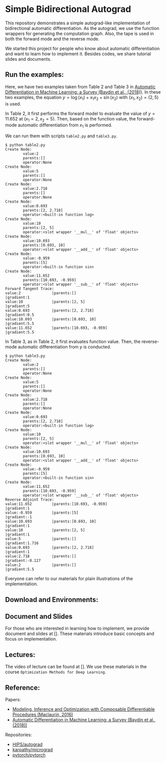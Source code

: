 # Simple Bidirectional Autograd
This repository demonstrates a simple autograd-like implementation of bidirectional automatic differentiation.
As the autograd, we use the function wrappers for generating the computation graph.
Also, the tape is used in both the forward mode and the reverse mode.

We started this project for people who know about automatic differentiation and want to learn how to implement it.
Besides codes, we share tutorial slides and documents.
## Run the examples:
Here, we have two examples taken from Table 2 and Table 3 in [Automatic Differentiation in Machine Learning: a Survey (Baydin et al., (2018))](https://www.jmlr.org/papers/volume18/17-468/17-468.pdf).
In these two examples, the equation $y=\log(x_1)+x_1x_2+\sin(x_2)$ with $(x_1,x_2)=(2,5)$ is used.

In Table 2, it first performs the forward model to evaluate the value of $y=11.652$ at $(x_1=2,x_2=5)$.
Then, based on the function value, the forward-mode automatic differentiation from $x_1$ is performed.

We can run them with scripts `table2.py` and `table3.py`.
```
$ python table2.py
Create Node:
        value:2              
        parents:[]                            
        operator:None                                              
Create Node:
        value:5              
        parents:[]                            
        operator:None                                              
Create Node:
        value:2.718          
        parents:[]                            
        operator:None                                              
Create Node:
        value:0.693          
        parents:[2, 2.718]                    
        operator:<built-in function log>                           
Create Node:
        value:10             
        parents:[2, 5]                        
        operator:<slot wrapper '__mul__' of 'float' objects>       
Create Node:
        value:10.693         
        parents:[0.693, 10]                   
        operator:<slot wrapper '__add__' of 'float' objects>       
Create Node:
        value:-0.959         
        parents:[5]                           
        operator:<built-in function sin>                           
Create Node:
        value:11.652         
        parents:[10.693, -0.959]              
        operator:<slot wrapper '__sub__' of 'float' objects>       
Forward Tangent Trace:
value:2              |parents:[]                            |gradient:1                             
value:10             |parents:[2, 5]                        |gradient:5                             
value:0.693          |parents:[2, 2.718]                    |gradient:0.5                           
value:10.693         |parents:[0.693, 10]                   |gradient:5.5                           
value:11.652         |parents:[10.693, -0.959]              |gradient:5.5
```
In Table 3, as in Table 2, it first evaluates function value.
Then, the reverse-mode automatic differentiation from $y$ is conducted.
```
$ python table3.py
Create Node:
        value:2              
        parents:[]                            
        operator:None                                              
Create Node:
        value:5              
        parents:[]                            
        operator:None                                              
Create Node:
        value:2.718          
        parents:[]                            
        operator:None                                              
Create Node:
        value:0.693          
        parents:[2, 2.718]                    
        operator:<built-in function log>                           
Create Node:
        value:10             
        parents:[2, 5]                        
        operator:<slot wrapper '__mul__' of 'float' objects>       
Create Node:
        value:10.693         
        parents:[0.693, 10]                   
        operator:<slot wrapper '__add__' of 'float' objects>       
Create Node:
        value:-0.959         
        parents:[5]                           
        operator:<built-in function sin>                           
Create Node:
        value:11.652         
        parents:[10.693, -0.959]              
        operator:<slot wrapper '__sub__' of 'float' objects>       
Reverse Adjoint Trace:
value:11.652         |parents:[10.693, -0.959]              |gradient:1                             
value:-0.959         |parents:[5]                           |gradient:-1                            
value:10.693         |parents:[0.693, 10]                   |gradient:1                             
value:10             |parents:[2, 5]                        |gradient:1                             
value:5              |parents:[]                            |gradient:1.716                         
value:0.693          |parents:[2, 2.718]                    |gradient:1                             
value:2.718          |parents:[]                            |gradient:-0.127                        
value:2              |parents:[]                            |gradient:5.5   
```
Everyone can refer to our materials for plain illustrations of the implementation.

## Download and Environments:

## Document and Slides
For those who are interested in learning how to implement, we provide document and slides at [].
These materials introduce basic concepts and focus on implementation.

## Lectures:
The video of lecture can be found at [].
We use these materials in the course `Optimization Methods for Deep Learning`.

## Reference:
Papers:
* [Modeling, Inference and Optimization with Composable Differentiable Procedures (Maclaurin, 2016)](https://www.semanticscholar.org/paper/Modeling%2C-Inference-and-Optimization-With-Maclaurin/d5c6ee4468116671dcd811c1518c1dbf54c99e77)
* [Automatic Differentiation in Machine Learning: a Survey (Baydin et al., (2018))](https://www.jmlr.org/papers/volume18/17-468/17-468.pdf)

Repositories:
* [HIPS/autograd](https://github.com/HIPS/autograd)
* [karpathy/micrograd](https://github.com/karpathy/micrograd)
* [pytorch/pytorch](https://github.com/pytorch/pytorch)